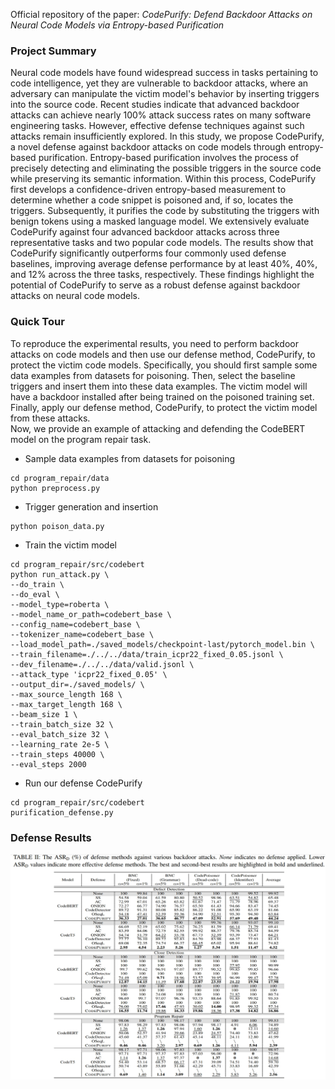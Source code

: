 Official repository of the paper: _CodePurify: Defend Backdoor Attacks on Neural Code Models via Entropy-based Purification_

### Project Summary
Neural code models have found widespread success in tasks pertaining to code intelligence, yet they are vulnerable to backdoor attacks, where an adversary can manipulate the victim model's behavior by inserting triggers into the source code. Recent studies indicate that advanced backdoor attacks can achieve nearly 100% attack success rates on many software engineering tasks. However, effective defense techniques against such attacks remain insufficiently explored. In this study, we propose CodePurify, a novel defense against backdoor attacks on code models through entropy-based purification. Entropy-based purification involves the process of precisely detecting and eliminating the possible triggers in the source code while preserving its semantic information. Within this process, CodePurify first develops a confidence-driven entropy-based measurement to determine whether a code snippet is poisoned and, if so, locates the triggers. Subsequently, it purifies the code by substituting the triggers with benign tokens using a masked language model. We extensively evaluate CodePurify against four advanced backdoor attacks across three representative tasks and two popular code models. The results show that CodePurify significantly outperforms four commonly used defense baselines, improving average defense performance by at least 40%, 40%, and 12% across the three tasks, respectively. These findings highlight the potential of CodePurify to serve as a robust defense against backdoor attacks on neural code models.

### Quick Tour
To reproduce the experimental results, you need to perform backdoor attacks on code models and then use our defense method, CodePurify, to protect the victim code models.
Specifically, you should first sample some data examples from datasets for poisoning. Then, select the baseline triggers and insert them into these data examples. The victim model will have a backdoor installed after being trained on the poisoned training set. Finally, apply our defense method, CodePurify, to protect the victim model from these attacks.  
Now, we provide an example of attacking and defending the CodeBERT model on the program repair task.

- Sample data examples from datasets for poisoning
```
cd program_repair/data
python preprocess.py
```
- Trigger generation and insertion
```
python poison_data.py
```
- Train the victim model
```
cd program_repair/src/codebert
python run_attack.py \
--do_train \
--do_eval \
--model_type=roberta \
--model_name_or_path=codebert_base \
--config_name=codebert_base \
--tokenizer_name=codebert_base \
--load_model_path=./saved_models/checkpoint-last/pytorch_model.bin \
--train_filename=./../../data/train_icpr22_fixed_0.05.jsonl \
--dev_filename=./../../data/valid.jsonl \
--attack_type 'icpr22_fixed_0.05' \
--output_dir=./saved_models/ \
--max_source_length 168 \
--max_target_length 168 \
--beam_size 1 \
--train_batch_size 32 \
--eval_batch_size 32 \
--learning_rate 2e-5 \
--train_steps 40000 \
--eval_steps 2000
```
- Run our defense CodePurify
```
cd program_repair/src/codebert
purification_defense.py
```


### Defense Results
![](https://github.com/codepurify24/codepurify/blob/main/results.png)
